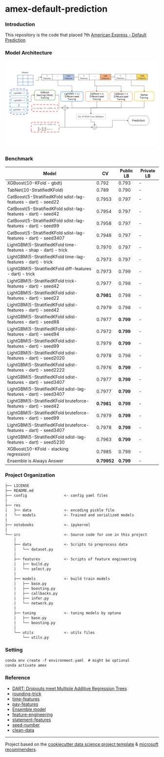 # amex-default-prediction
### Introduction
This repository is the code that placed ?th [American Express - Default Prediction](https://www.kaggle.com/competitions/amex-default-prediction/overview)

### Model Architecture
<img src="res/image/architecture.png">

### Benchmark
|Model|CV|Public LB|Private LB|
|-----|--|------|---------|
|XGBoost(10-KFold - gbdt)|0.792|0.793|-|
|TabNet(10-StratifiedKFold)|0.789|0.790|-|
|CatBoost(5-StratifiedKFold sdist-lag-features - dart) - seed22|0.7953|0.797|-|
|CatBoost(5-StratifiedKFold sdist-lag-features - dart) - seed42|0.7954|0.797|-|
|CatBoost(5-StratifiedKFold sdist-lag-features - dart) - seed99|0.7958|0.797|-|
|CatBoost(5-StratifiedKFold sdist-lag-features - dart) - seed3407|0.7948|0.797|-|
|LightGBM(5-StratifiedKFold time-features - shap - dart) - trick|0.7970|0.797|-|
|LightGBM(5-StratifiedKFold time-lag-features - dart) - trick|0.7973|0.797|-|
|LightGBM(5-StratifiedKFold diff-features - dart) - trick|0.7973|0.799|-|
|LightGBM(5-StratifiedKFold trick-features - dart) - seed42|0.7977|0.798|-|
|LightGBM(5-StratifiedKFold sdist-features - dart) - seed22|**0.7981**|0.798|-|
|LightGBM(5-StratifiedKFold sdist-features - dart) - seed42|0.7979|0.798|-|
|LightGBM(5-StratifiedKFold sdist-features - dart) - seed88|0.7977|**0.799**|-|
|LightGBM(5-StratifiedKFold sdist-features - dart) - seed94|0.7972|**0.799**|-|
|LightGBM(5-StratifiedKFold sdist-features - dart) - seed99|0.7979|**0.799**|-|
|LightGBM(5-StratifiedKFold sdist-features - dart) - seed2020|0.7978|0.798|-|
|LightGBM(5-StratifiedKFold sdist-features - dart) - seed2222|0.7976|**0.799**|-|
|LightGBM(5-StratifiedKFold sdist-features - dart) - seed3407|0.7977|**0.799**|-|
|LightGBM(5-StratifiedKFold sdist-lag-features - dart) - seed3407|0.7977|**0.799**|-|
|LightGBM(5-StratifiedKFold bruteforce-features - dart) - seed42|**0.7981**|**0.799**|-|
|LightGBM(5-StratifiedKFold bruteforce-features - dart) - seed99|0.7979|**0.799**|-|
|LightGBM(5-StratifiedKFold bruteforce-features - dart) - seed3407|0.7978|**0.799**|-|
|LightGBM(5-StratifiedKFold sdist-lag-features - dart) - seed5230|0.7963|**0.799**|-|
|XGBoost(10-KFold - stacking regression)|0.7985|0.799|-|
|Ensemble is Always Answer|**0.79952**|**0.799**|-|

### Project Organization
```
├── LICENSE
├── README.md
├── config                 <- config yaml files
│
├── res
|   ├── data               <- encoding pickle file
|   └── models             <- Trained and serialized models
|
├── notebooks              <- ipykernel
│
└── src                    <- Source code for use in this project
    │
    ├── data               <- Scripts to preprocess data
    │   └── dataset.py
    │
    ├── features           <- Scripts of feature engineering
    |   ├── build.py
    |   └── select.py
    |
    ├── models             <- build train models
    |   ├── base.py
    |   ├── boosting.py
    |   ├── callbacks.py   
    |   ├── infer.py
    |   └── network.py
    |
    ├── tuning             <- tuning models by optuna
    |   ├── base.py
    |   └── boosting.py
    │
    └── utils              <- utils files
        └── utils.py
```

### Setting
```
conda env create -f environment.yaml  # might be optional
conda activate amex
```

### Reference
+ [DART: Dropouts meet Multiple Additive Regression Trees](https://arxiv.org/abs/1505.01866)
+ [rounding-trick](https://www.kaggle.com/code/jiweiliu/amex-catboost-rounding-trick)
+ [time-features](https://www.kaggle.com/code/cdeotte/time-series-eda)
+ [pay-features](https://www.kaggle.com/code/jiweiliu/rapids-cudf-feature-engineering-xgb)
+ [Ensemble model](https://www.sciencedirect.com/science/article/pii/S0957417421003407)
+ [feature-engineering](https://www.kaggle.com/code/susnato/amex-data-preprocesing-feature-engineering)
+ [statement-features](https://www.kaggle.com/code/romaupgini/statement-dates-to-use-or-not-to-use)
+ [seed-number](https://paperswithcode.com/paper/torch-manual-seed-3407-is-all-you-need-on-the)
+ [clean-data](https://www.kaggle.com/competitions/amex-default-prediction/discussion/328514)
--------
Project based on the [cookiecutter data science project template](https://drivendata.github.io/cookiecutter-data-science/) & [microsoft recommenders](https://github.com/microsoft/recommenders/tree/main/recommenders).


